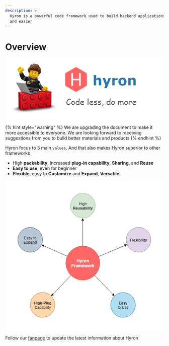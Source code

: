 ```yaml
---
description: >-
  Hyron is a powerful code framework used to build backend applications faster
  and easier
---
```


# Overview

![](.gitbook/assets/sologan-code-less.png)

{% hint style="warning" %}
We are upgrading the document to make it more accessible to everyone. We are looking forward to receiving suggestions from you to build better materials and products
{% endhint %}

Hyron focus to 3 main `values`. And that also makes Hyron superior to other frameworks

* High **packability**, increased **plug-in capability**, **Sharing**, and **Reuse**
* **Easy to use**, even for beginner
* **Flexible**, easy to **Customize** and **Expand**, **Versatile**

![Strength of Hyron Framework](.gitbook/assets/hyron-strength%20%281%29.png)

Follow our [fanpage](https://www.facebook.com/hyron.group/) to update the latest information about Hyron

